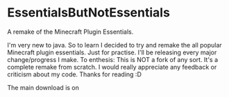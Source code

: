 # EssentialsButNotEssentials
A remake of the Minecraft Plugin Essentials.

I'm very new to java. So to learn I decided to try and remake the all popular Minecraft plugin essentials. Just for practise.
I'll be releasing every major change/progress I make. To enthesis: This is NOT a fork of any sort. It's a complete remake from scratch.
I would really appreciate any feedback or criticism about my code. Thanks for reading :D

The main download is on 
